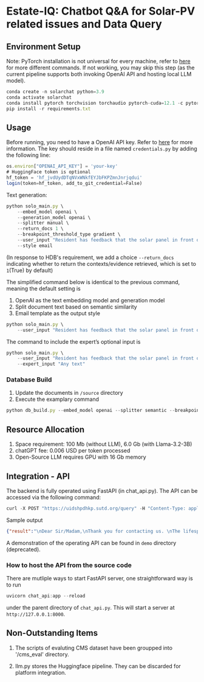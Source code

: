 # Estate-IQ: Chatbot Q&A for Solar-PV related issues and Data Query

## Environment Setup

Note:
PyTorch installation is not universal for every machine, refer to [here](https://pytorch.org/get-started/locally/) for more different commands. If not working, you may skip this step (as the current pipeline supports both invoking OpenAI API and hosting local LLM model).

```jsx
conda create -n solarchat python=3.9
conda activate solarchat
conda install pytorch torchvision torchaudio pytorch-cuda=12.1 -c pytorch -c nvidia
pip install -r requirements.txt
```

## Usage

Before running, you need to have a OpenAI API key. Refer to [here](https://beta.openai.com/docs/developer-quickstart/your-api-keys) for more information. The key should reside in a file named `credentials.py` by adding the following line:

```jsx
os.environ["OPENAI_API_KEY"] = 'your-key'
# HuggingFace token is optional
hf_token = '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'
login(token=hf_token, add_to_git_credential=False)
```

Text generation:

```jsx
python solo_main.py \
    --embed_model openai \
    --generation_model openai \
    --splitter manual \
    --return_docs 1 \
    --breakpoint_threshold_type gradient \
    --user_input "Resident has feedback that the solar panel in front of his block has been there for a long time. Resident shared that TC informed him that it will be removed in November 2020, but the resident mentioned that it is still there." \
    --style email
```

(In response to HDB's requirement, we add a choice ```--return_docs``` indicating whether to return the contexts/evidence retrieved, which is set to ```1```(True) by default)

The simplified command below is identical to the previous command, meaning the default setting is

1. OpenAI as the text embedding model and generation model
2. Split document text based on semantic similarity
3. Email template as the output style

```jsx
python solo_main.py \ 
    --user_input "Resident has feedback that the solar panel in front of his block has been there for a long time. Resident shared that TC informed him that it will be removed in November 2020, but the resident mentioned that it is still there."
```

The command to include the  expert’s optional input is

```jsx
python solo_main.py \
    --user_input "Resident has feedback that the solar panel in front of his block has been there for a long time. Resident shared that TC informed him that it will be removed in November 2020, but the resident mentioned that it is still there." \
    --expert_input "Any text"
```

### Database Build

1. Update the documents in ```/source``` directory
2. Execute the examplary command

```jsx
python db_build.py --embed_model openai --splitter semantic --breakpoint_threshold_type gradient
```

## Resource Allocation

1. Space requirement: 100 Mb (without LLM), 6.0 Gb (with Llama-3.2-3B)
2. chatGPT fee: 0.006 USD per token processed
3. Open-Source LLM requires GPU with 16 Gb memory

## Integration - API

The backend is fully operated using FastAPI (in chat_api.py). The API can be accessed via the following command:

```jsx
curl -X POST "https://uidshpdhkp.sutd.org/query" -H "Content-Type: application/json" -d @curl_input.json
```

Sample output

```json
{"result":"\nDear Sir/Madam,\nThank you for contacting us. \nThe lifespan of solar panels is typically around 25 years, as per industry standards and warranties provided by manufacturers.\nLet us know if there is any other issue.\nBest Regards,\nHDB Team\nSource Documents: \nquestionaire.txt\nSolar panels generally have a lifespan of 25 years. The Power Purchase Agreement between the Town Councils and solar vendor typically last for 20 years with an option to extend for five more years. At the end of the contract, the solar panels are removed from the rooftops. \nprocessed_handbook.txt\nA solar PV system is an investment that should last a long time, typically two to three decades for grid-connected applications. The industry standard for a PV module warranty is 20-25 years on the power output.\n"}
```

A demonstration of the operating API can be found in ```demo``` directory (deprecated).

### How to host the API from the source code

There are mutliple ways to start FastAPI server, one straightforward way is to run

```jsx
uvicorn chat_api:app --reload
```

under the parent directory of ```chat_api.py```. This will start a server at ```http://127.0.0.1:8000```.

## Non-Outstanding Items

1. The scripts of evaluting CMS dataset have been groupped into '/cms_eval' directory.

2. llm.py stores the Huggingface pipeline. They can be discarded for platform integration.

